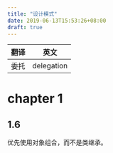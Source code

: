 ```yaml
---
title: "设计模式"
date: 2019-06-13T15:53:26+08:00
draft: true
---
```


翻译 | 英文
-- | --
委托 | delegation


# chapter 1
## 1.6
优先使用对象组合，而不是类继承。